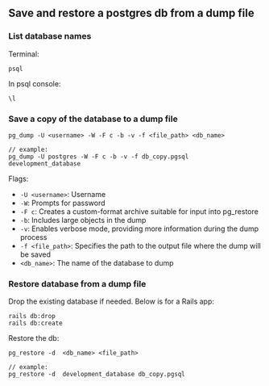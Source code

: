 ## Save and restore a postgres db from a dump file

### List database names
Terminal:
```
psql
```
In psql console:
```
\l
```

### Save a copy of the database to a dump file
```
pg_dump -U <username> -W -F c -b -v -f <file_path> <db_name>

// example:
pg_dump -U postgres -W -F c -b -v -f db_copy.pgsql development_database
```
Flags:
- `-U <username>`: Username
- `-W`: Prompts for password
- `-F c`: Creates a custom-format archive suitable for input into pg_restore
- `-b`: Includes large objects in the dump
- `-v`: Enables verbose mode, providing more information during the dump process
- `-f <file_path>`: Specifies the path to the output file where the dump will be saved
- `<db_name>`: The name of the database to dump

### Restore database from a dump file
Drop the existing database if needed. Below is for a Rails app:
```
rails db:drop
rails db:create
```
Restore the db:
```
pg_restore -d  <db_name> <file_path>

// example:
pg_restore -d  development_database db_copy.pgsql
```
